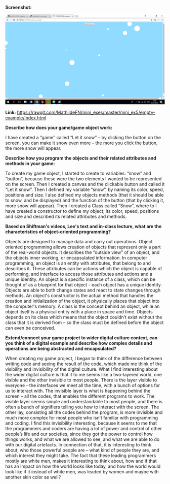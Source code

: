 **Screenshot:**

![alt text](Screenshotsnow.png "beskrivelse af billede") 

**Link:**
https://rawgit.com/MathildeFN/mini_exes/master/mini_ex5/empty-example/index.html

**Describe how does your game/game object work:**

I have created a “game” called “Let it snow” – by clicking the button on the screen, you can make it snow even more – the more you click the button, the more snow will appear.

**Describe how you program the objects and their related attributes and methods in your game:**

To create my game object, I started to create to variables: “snow” and “button”, because these were the two elements I wanted to be represented on the screen. Then I created a canvas and the clickable button and called it “Let it snow”. Then I defined my variable “snow”, by naming its color, speed, positions and size. I also defined my objects methods (that it should be able to snow, and be displayed) and the function of the button (that by clicking it, more snow will appear). Then I created a Class called “Snow”, where to I have created a constructor to define my object; its color, speed, positions and size and described its related attributes and methods.

**Based on Shiftman's videos, Lee's text and in-class lecture, what are the characteristics of object-oriented programming?**

Objects are designed to manage data and carry out operations. Object oriented programming allows creation of objects that represent only a part of the real-world objects. It describes the “outside view” of an object, and the objects inner working, or encapsulated information. 
In computer programming, an object is an entity with attributes, that belong to and describes it. These attributes can be actions which the object is capable of performing, and interface to access those attributes and actions and a unique identity.
An object is a specific instance of a class, which can be thought of as a blueprint for that object - each object has a unique identity. Objects are able to both change states and react to state changes through methods. An object's constructor is the actual method that handles the creation and initialization of the object, it physically places that object into the computer's memory.
A class is the concept behind an object, while an object itself is a physical entity with a place in space and time. Objects depends on its class which means that the object couldn’t exist without the class that it is derived from – so the class must be defined before the object can even be conceived.

**Extend/connect your game project to wider digital culture context, can you think of a digital example and describe how complex details and operations are being abstracted and encapsulated?**

When creating my game project, I began to think of the difference between writing code and seeing the result of the code, which made me think of the visibility and invisibility of the digital culture. What I find interesting about the wider digital culture is that it to me seems like a two-layered world, one visible and the other invisible to most people. There is the layer visible to everyone - the interfaces we meet all the time, with a bunch of options for us to interact with. The invisible layer is what is happening behind the screen – all the codes, that enables the different programs to work. The visible layer seems simple and understandable to most people, and there is often a bunch of signifiers telling you how to interact with the screen. The other lay, consisting all the codes behind the program, is more invisible and much more complex for most people who isn’t familiar with programming and coding. I find this invisibility interesting, because it seems to me that the programmers and coders are having a lot of power and control of other people’s life and our societies, since they got the power to control how things works, and what we are allowed to see, and what we are able to do with our digital artefacts. In connection of that, it is interesting to think about, who those powerful people are – what kind of people they are, and which interest they might take. The fact that these leading programmers mostly are white men, makes it interesting to think about, how and if that has an impact on how the world looks like today, and how the world would look like if it instead of white men, was leaded by women and maybe with another skin color as well? 
